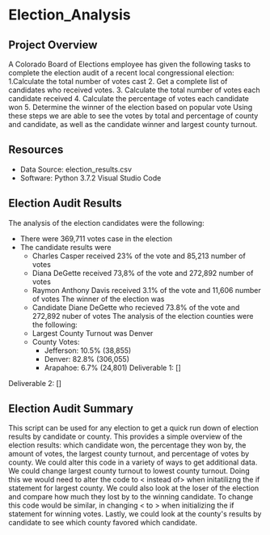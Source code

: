 # Election_Analysis
## Project Overview
A Colorado Board of Elections employee has given the following tasks to complete the election audit of a recent local congressional election:
  1.Calculate the total number of votes cast
  2. Get a complete list of candidates who received votes.
  3. Calculate the total number of votes each candidate received
  4. Calculate the percentage of votes each candidate won
  5. Determine the winner of the election based on popular vote
Using these steps we are able to see the votes by total and percentage of county and candidate, as well as the candidate winner and largest county turnout. 
## Resources
  * Data Source: election_results.csv
  * Software: Python 3.7.2 Visual Studio Code
## Election Audit Results
The analysis of the election candidates were the following:
  * There were 369,711 votes case in the election
  * The candidate results were 
    * Charles Casper received 23% of the vote and 85,213 number of votes
    * Diana DeGette received 73,8% of the vote and 272,892 number of votes
    * Raymon Anthony Davis received 3.1% of the vote and 11,606 number of votes
   The winner of the election was
    * Candidate Diane DeGette who recieved 73.8% of the vote and 272,892 nuber of votes 
 The analysis of the election counties were the following:
    * Largest County Turnout was Denver
    * County Votes:
      * Jefferson: 10.5% (38,855)
      * Denver: 82.8% (306,055)
      * Arapahoe: 6.7% (24,801)
 Deliverable 1:
 []
 
 
 Deliverable 2:
 []
 
## Election Audit Summary
This script can be used for any election to get a quick run down of election results by candidate or county. This provides a simple overview of the election results: which candidate won, the percentage they won by, the amount of votes, the largest county turnout, and percentage of votes by county. We could alter this code in a variety of ways to get additional data. We could change largest county turnout to lowest county turnout. Doing this we would need to alter the code to < instead of> when initatilizng the if statement for largest county. We could also look at the loser of the election and compare how much they lost by to the winning candidate. To change this code would be similar, in changing < to > when initializing the if statement for winning votes. Lastly, we could look at the county's results by candidate to see which county favored which candidate. 
